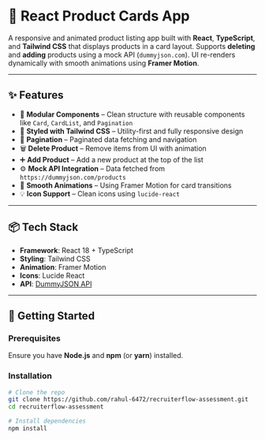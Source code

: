 # 🛒 React Product Cards App

A responsive and animated product listing app built with **React**, **TypeScript**, and **Tailwind CSS** that displays products in a card layout. Supports **deleting** and **adding** products using a mock API (`dummyjson.com`). UI re-renders dynamically with smooth animations using **Framer Motion**.

---

## ✨ Features

- 🧩 **Modular Components** – Clean structure with reusable components like `Card`, `CardList`, and `Pagination`
- 🎨 **Styled with Tailwind CSS** – Utility-first and fully responsive design
- 🔁 **Pagination** – Paginated data fetching and navigation
- 🗑️ **Delete Product** – Remove items from UI with animation
- ➕ **Add Product** – Add a new product at the top of the list
- ⚙️ **Mock API Integration** – Data fetched from `https://dummyjson.com/products`
- 🎥 **Smooth Animations** – Using Framer Motion for card transitions
- 💡 **Icon Support** – Clean icons using `lucide-react`


---

## 📦 Tech Stack

- **Framework**: React 18 + TypeScript
- **Styling**: Tailwind CSS
- **Animation**: Framer Motion
- **Icons**: Lucide React
- **API**: [DummyJSON API](https://dummyjson.com/)

---

## 🚀 Getting Started

### Prerequisites

Ensure you have **Node.js** and **npm** (or **yarn**) installed.

### Installation

```bash
# Clone the repo
git clone https://github.com/rahul-6472/recruiterflow-assessment.git
cd recruiterflow-assessment

# Install dependencies
npm install

